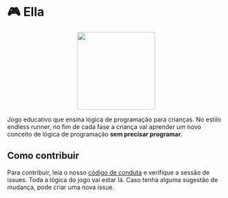 # 🎮 Ella

<p  align="center">
<img  src="https://github.com/elasComputacao/Raio-X/blob/master/assets/logo%20elas.png?raw=true"  heigth="80"  width="180"/>
<p/>

Jogo educativo que ensina lógica de programação para crianças.
No estilo endless runner, no fim de cada fase a criança vai aprender um novo conceito de lógica de programação **sem precisar programar**.

## Como contribuir
Para contribuir, leia o nosso [código de conduta](https://github.com/elasComputacao/Site/blob/master/codigo-de-conduta.md) e verifique a sessão de issues. Toda a lógica do jogo vai estar lá. Caso tenha alguma sugestão de mudança, pode criar uma nova issue.

